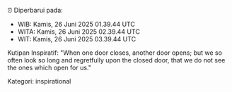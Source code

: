 ⏰ Diperbarui pada:
- WIB: Kamis, 26 Juni 2025 01.39.44 UTC
- WITA: Kamis, 26 Juni 2025 02.39.44 UTC
- WIT: Kamis, 26 Juni 2025 03.39.44 UTC

Kutipan Inspiratif:
"When one door closes, another door opens; but we so often look so long and regretfully upon the closed door, that we do not see the ones which open for us."


Kategori: inspirational


